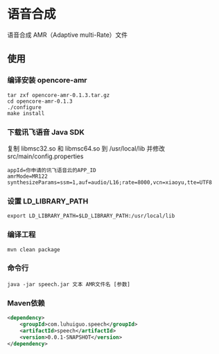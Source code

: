 语音合成
=============

语音合成 AMR（Adaptive multi-Rate）文件

使用
--------------------
### 编译安装 opencore-amr

```
tar zxf opencore-amr-0.1.3.tar.gz
cd opencore-amr-0.1.3
./configure
make install
```

### 下载讯飞语音 Java SDK

复制 libmsc32.so 和 libmsc64.so 到 /usr/local/lib
并修改 src/main/config.properties
```
appId=你申请的讯飞语音云的APP_ID
amrMode=MR122
synthesizeParams=ssm=1,auf=audio/L16;rate=8000,vcn=xiaoyu,tte=UTF8
```

### 设置 LD_LIBRARY_PATH

```
export LD_LIBRARY_PATH=$LD_LIBRARY_PATH:/usr/local/lib
```

### 编译工程

```
mvn clean package
```


### 命令行

```
java -jar speech.jar 文本 AMR文件名 [参数]
```


### Maven依赖
```xml
<dependency>
    <groupId>com.luhuiguo.speech</groupId>
    <artifactId>speech</artifactId>
    <version>0.0.1-SNAPSHOT</version>
</dependency>
```
